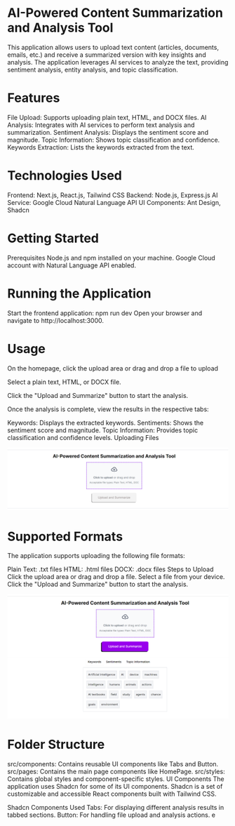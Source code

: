 


# AI-Powered Content Summarization and Analysis Tool
This application allows users to upload text content (articles, documents, emails, etc.) and receive a summarized version with key insights and analysis. The application leverages AI services to analyze the text, providing sentiment analysis, entity analysis, and topic classification.

# Features
File Upload: Supports uploading plain text, HTML, and DOCX files.
AI Analysis: Integrates with AI services to perform text analysis and summarization.
Sentiment Analysis: Displays the sentiment score and magnitude.
Topic Information: Shows topic classification and confidence.
Keywords Extraction: Lists the keywords extracted from the text.

# Technologies Used
Frontend: Next.js, React.js, Tailwind CSS
Backend: Node.js, Express.js
AI Service: Google Cloud Natural Language API
UI Components: Ant Design, Shadcn

# Getting Started
Prerequisites
Node.js and npm installed on your machine.
Google Cloud account with Natural Language API enabled.



# Running the Application

Start the frontend application:
npm run dev
Open your browser and navigate to http://localhost:3000.

# Usage
On the homepage, click the upload area or drag and drop a file to upload

Select a plain text, HTML, or DOCX file.

Click the "Upload and Summarize" button to start the analysis.

Once the analysis is complete, view the results in the respective tabs:

Keywords: Displays the extracted keywords.
Sentiments: Shows the sentiment score and magnitude.
Topic Information: Provides topic classification and confidence levels.
Uploading Files

![Image](./readmeImages/topss.png)

# Supported Formats
The application supports uploading the following file formats:

Plain Text: .txt files
HTML: .html files
DOCX: .docx files
Steps to Upload
Click the upload area or drag and drop a file.
Select a file from your device.
Click the "Upload and Summarize" button to start the analysis.


![Image](./readmeImages/fullss.png)

# Folder Structure
src/components: Contains reusable UI components like Tabs and Button.
src/pages: Contains the main page components like HomePage.
src/styles: Contains global styles and component-specific styles.
UI Components
The application uses Shadcn for some of its UI components. Shadcn is a set of customizable and accessible React components built with Tailwind CSS.

Shadcn Components Used
Tabs: For displaying different analysis results in tabbed sections.
Button: For handling file upload and analysis actions.
e
